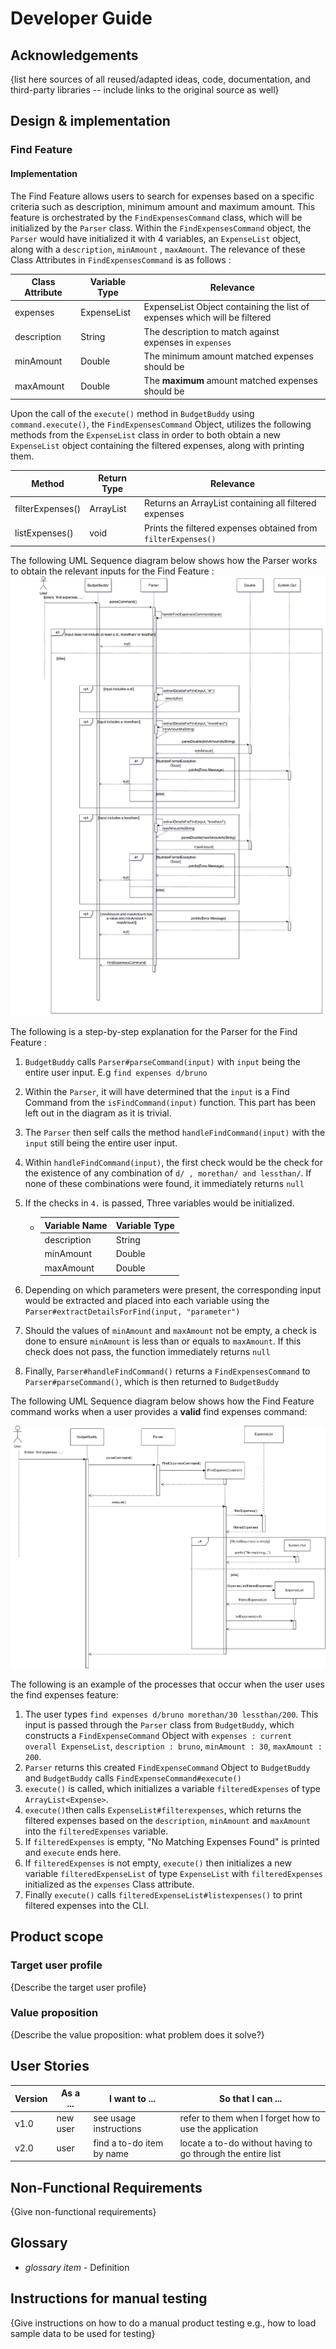 # Developer Guide

## Acknowledgements

{list here sources of all reused/adapted ideas, code, documentation, and third-party libraries -- include links to the original source as well}

## Design & implementation


### Find Feature

#### Implementation

The Find Feature allows users to search for expenses based on a specific criteria such as description, minimum amount
and maximum amount. This feature is orchestrated by the `FindExpensesCommand` class, which will be
initialized by the `Parser` class. Within the `FindExpensesCommand` object, the `Parser` would have initialized it with
4 variables, an `ExpenseList` object,  along with a `description`, `minAmount` , `maxAmount`. 
The relevance of these Class Attributes in `FindExpensesCommand` is as follows : 

| Class Attribute | Variable Type | Relevance                                                                 |
|-----------------|---------------|---------------------------------------------------------------------------|
| expenses        | ExpenseList   | ExpenseList Object containing the list of expenses which will be filtered |
| description     | String        | The description to match against expenses in `expenses`                   |
| minAmount       | Double        | The minimum amount matched expenses should be                             |
| maxAmount       | Double        | The **maximum** amount matched expenses should be                         |


Upon the call of the `execute()` method in `BudgetBuddy` using `command.execute()`,
the `FindExpensesCommand` Object, utilizes the following methods from the `ExpenseList` class in order to both 
obtain a new `ExpenseList` object containing the filtered expenses, along with printing them.

| Method           | Return Type        | Relevance                                                       |
|------------------|--------------------|-----------------------------------------------------------------|
| filterExpenses() | ArrayList<Expense> | Returns an ArrayList<Expense> containing all filtered expenses  |
| listExpenses()   | void               | Prints the filtered expenses obtained from `filterExpenses()`   |

The following UML Sequence diagram below shows how the Parser works to obtain the relevant inputs for the Find Feature :
![Sequence Diagram for Parser for Find Feature](diagrams/sequenceDiagram-Parser%20For%20Find%20Command.jpg)

The following is a step-by-step explanation for the Parser for the Find Feature :
1. `BudgetBuddy` calls `Parser#parseCommand(input)` with `input` being the entire user input.
E.g `find expenses d/bruno`
2. Within the `Parser`, it will have determined that the `input` is a Find Command from the `isFindCommand(input)`
function. This part has been left out in the diagram as it is trivial.
3. The `Parser` then self calls the method `handleFindCommand(input)` with the `input` still being the entire
user input.
4. Within `handleFindCommand(input)`, the first check would be the check for the existence of any combination of 
`d/ , morethan/ and lessthan/`. If none of these combinations were found, it immediately returns `null`
5. If the checks in `4.` is passed, Three variables would be initialized.

    * | Variable Name | Variable Type |                                                              
      |---------------|---------------|
      | description   | String        | 
      | minAmount     | Double        |
      | maxAmount     | Double        |
6. Depending on which parameters were present, the corresponding input would be extracted and placed into each variable
using the `Parser#extractDetailsForFind(input, "parameter")`
7. Should the values of `minAmount` and `maxAmount` not be empty,  a check is done to ensure `minAmount` is less than
or equals to `maxAmount`. If this check does not pass, the function immediately returns `null`
8. Finally, `Parser#handleFindCommand()` returns a `FindExpensesCommand` to `Parser#parseCommand()`, which is
then returned to `BudgetBuddy`

The following UML Sequence diagram below shows how the Find Feature command works when a user provides a **valid**
find expenses command:

![Sequence diagram for Find Feature](diagrams/sequenceDiagram_FindExpenses.jpg)

The following is an example of the processes that occur when the user uses the find expenses feature:
1. The user types `find expenses d/bruno morethan/30 lessthan/200`. This input is passed through the `Parser`
class from `BudgetBuddy`, which constructs a `FindExpenseCommand` Object with `expenses : current overall ExpenseList`, 
`description : bruno`, `minAmount : 30`, `maxAmount : 200`.
2. `Parser` returns this created `FindExpenseCommand` Object to `BudgetBuddy` and `BudgetBuddy` calls 
`FindExpenseCommand#execute()`
3. `execute()` is called, which initializes a variable `filteredExpenses` of type `ArrayList<Expense>`.
4. `execute()`then calls `ExpenseList#filterexpenses`, which returns the filtered expenses based on the `description`,
`minAmount` and `maxAmount` into the `filteredExpenses` variable.
5.  If `filteredExpenses` is empty, "No Matching Expenses Found" is printed and `execute` ends here.
5. If `filteredExpenses` is not empty, `execute()` then initializes a new variable `filteredExpenseList` 
of type `ExpenseList` with `filteredExpenses` initialized as the `expenses` Class attribute.
6. Finally `execute()` calls `filteredExpenseList#listexpenses()` to print filtered expenses into the CLI.

## Product scope
### Target user profile

{Describe the target user profile}

### Value proposition

{Describe the value proposition: what problem does it solve?}

## User Stories

|Version| As a ... | I want to ... | So that I can ...|
|--------|----------|---------------|------------------|
|v1.0|new user|see usage instructions|refer to them when I forget how to use the application|
|v2.0|user|find a to-do item by name|locate a to-do without having to go through the entire list|

## Non-Functional Requirements

{Give non-functional requirements}

## Glossary

* *glossary item* - Definition

## Instructions for manual testing

{Give instructions on how to do a manual product testing e.g., how to load sample data to be used for testing}
